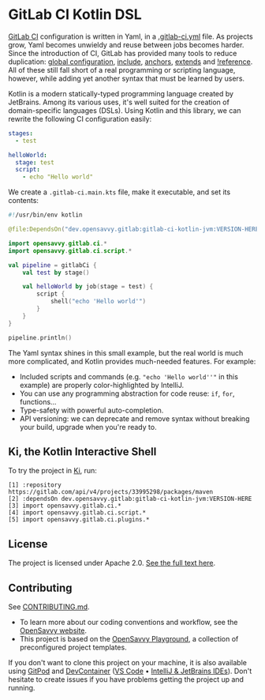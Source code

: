 # GitLab CI Kotlin DSL

[GitLab CI](https://docs.gitlab.com/ee/ci/) configuration is written in Yaml, in a [.gitlab-ci.yml](https://docs.gitlab.com/ee/ci/yaml/gitlab_ci_yaml.html) file. As projects grow, Yaml becomes unwieldy and reuse between jobs becomes harder. Since the introduction of CI, GitLab has provided many tools to reduce duplication: [global configuration](https://docs.gitlab.com/ee/ci/yaml/#default), [include](https://docs.gitlab.com/ee/ci/yaml/#include), [anchors](https://docs.gitlab.com/ee/ci/yaml/yaml_optimization.html#anchors), [extends](https://docs.gitlab.com/ee/ci/yaml/#extends) and [!reference](https://docs.gitlab.com/ee/ci/yaml/yaml_optimization.html#reference-tags). All of these still fall short of a real programming or scripting language, however, while adding yet another syntax that must be learned by users.

Kotlin is a modern statically-typed programming language created by JetBrains. Among its various uses, it's well suited for the creation of domain-specific languages (DSLs). Using Kotlin and this library, we can rewrite the following CI configuration easily:

```yaml
stages:
  - test

helloWorld:
  stage: test
  script:
    - echo "Hello world"
```

We create a `.gitlab-ci.main.kts` file, make it executable, and set its contents:

```kotlin
#!/usr/bin/env kotlin

@file:DependsOn("dev.opensavvy.gitlab:gitlab-ci-kotlin-jvm:VERSION-HERE") // See https://gitlab.com/opensavvy/automation/gitlab-ci.kt/-/releases

import opensavvy.gitlab.ci.*
import opensavvy.gitlab.ci.script.*

val pipeline = gitlabCi {
	val test by stage()

	val helloWorld by job(stage = test) {
		script {
			shell("echo 'Hello world'")
		}
	}
}

pipeline.println()
```

The Yaml syntax shines in this small example, but the real world is much more complicated, and Kotlin provides much-needed features. For example:

- Included scripts and commands (e.g. `"echo 'Hello world''"` in this example) are properly color-highlighted by IntelliJ.
- You can use any programming abstraction for code reuse: `if`, `for`, functions…
- Type-safety with powerful auto-completion.
- API versioning: we can deprecate and remove syntax without breaking your build, upgrade when you're ready to.

## Ki, the Kotlin Interactive Shell

To try the project in [Ki](https://blog.jetbrains.com/kotlin/2021/04/ki-the-next-interactive-shell-for-kotlin/), run:

```text
[1] :repository https://gitlab.com/api/v4/projects/33995298/packages/maven
[2] :dependsOn dev.opensavvy.gitlab:gitlab-ci-kotlin-jvm:VERSION-HERE
[3] import opensavvy.gitlab.ci.*
[4] import opensavvy.gitlab.ci.script.*
[5] import opensavvy.gitlab.ci.plugins.*
```

## License

The project is licensed under Apache 2.0. [See the full text here](LICENSE.txt).

## Contributing

See [CONTRIBUTING.md](CONTRIBUTING.md).
- To learn more about our coding conventions and workflow, see the [OpenSavvy website](https://opensavvy.dev/open-source/index.html).
- This project is based on the [OpenSavvy Playground](docs/playground/README.md), a collection of preconfigured project templates.

If you don't want to clone this project on your machine, it is also available using [GitPod](https://www.gitpod.io/) and [DevContainer](https://containers.dev/) ([VS Code](https://code.visualstudio.com/docs/devcontainers/containers) • [IntelliJ & JetBrains IDEs](https://www.jetbrains.com/help/idea/connect-to-devcontainer.html)). Don't hesitate to create issues if you have problems getting the project up and running.
